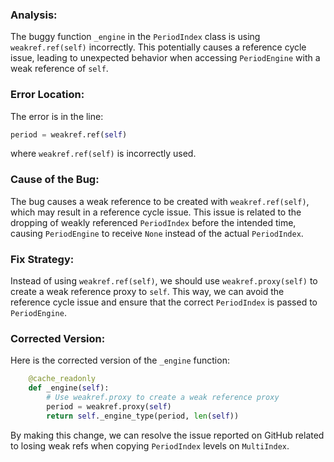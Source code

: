 ### Analysis:
The buggy function `_engine` in the `PeriodIndex` class is using `weakref.ref(self)` incorrectly. This potentially causes a reference cycle issue, leading to unexpected behavior when accessing `PeriodEngine` with a weak reference of `self`.

### Error Location:
The error is in the line:
```python
period = weakref.ref(self)
```
where `weakref.ref(self)` is incorrectly used.

### Cause of the Bug:
The bug causes a weak reference to be created with `weakref.ref(self)`, which may result in a reference cycle issue. This issue is related to the dropping of weakly referenced `PeriodIndex` before the intended time, causing `PeriodEngine` to receive `None` instead of the actual `PeriodIndex`.

### Fix Strategy:
Instead of using `weakref.ref(self)`, we should use `weakref.proxy(self)` to create a weak reference proxy to `self`. This way, we can avoid the reference cycle issue and ensure that the correct `PeriodIndex` is passed to `PeriodEngine`.

### Corrected Version:
Here is the corrected version of the `_engine` function:
```python
    @cache_readonly
    def _engine(self):
        # Use weakref.proxy to create a weak reference proxy
        period = weakref.proxy(self)
        return self._engine_type(period, len(self))
```

By making this change, we can resolve the issue reported on GitHub related to losing weak refs when copying `PeriodIndex` levels on `MultiIndex`.